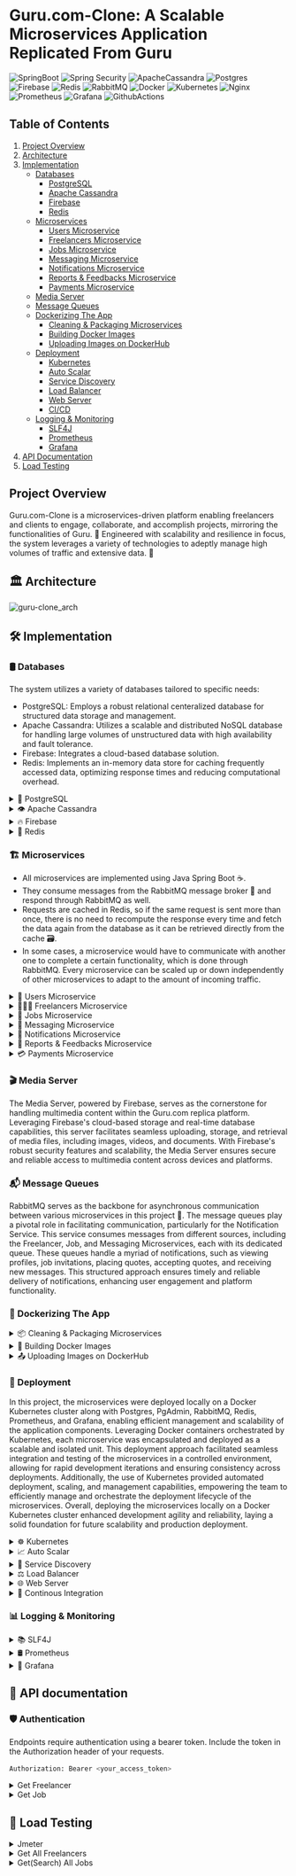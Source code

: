 # Guru.com-Clone: A Scalable Microservices Application Replicated From Guru

![SpringBoot](https://img.shields.io/badge/Spring_Boot-F2F4F9?style=for-the-badge&logo=spring-boot)
![Spring Security](https://img.shields.io/badge/Spring_Security-6DB33F?style=for-the-badge&logo=Spring-Security&logoColor=white)
![ApacheCassandra](https://img.shields.io/badge/cassandra-%231287B1.svg?style=for-the-badge&logo=apache-cassandra&logoColor=white)
![Postgres](https://img.shields.io/badge/postgres-%23316192.svg?style=for-the-badge&logo=postgresql&logoColor=white)
![Firebase](https://img.shields.io/badge/firebase-FFA611.svg?style=for-the-badge&logo=firebase&logoColor=white)
![Redis](https://img.shields.io/badge/redis-%23DD0031.svg?style=for-the-badge&logo=redis&logoColor=white)
![RabbitMQ](https://img.shields.io/badge/RabbitMQ-%23FF6600.svg?style=for-the-badge&amp;logo=rabbitmq&amp;logoColor=white)
![Docker](https://img.shields.io/badge/Docker-2CA5E0?style=for-the-badge&logo=docker&logoColor=white)
![Kubernetes](https://img.shields.io/badge/Kubernetes-326CE5?style=for-the-badge&logo=Kubernetes&logoColor=white)
![Nginx](https://img.shields.io/badge/nginx-009900.svg?style=for-the-badge&logo=nginx&logoColor=white)
![Prometheus](https://img.shields.io/badge/Prometheus-000000?style=for-the-badge&logo=prometheus&labelColor=000000)
![Grafana](https://img.shields.io/badge/Grafana-000000?style=for-the-badge&logo=grafana&labelColor=000000)
![GithubActions](https://img.shields.io/badge/Github%20Actions-282a2e?style=for-the-badge&logo=githubactions&logoColor=367cfe)


## Table of Contents

1. [Project Overview](#project-overview)
2. [Architecture](#architecture)
3. [Implementation](#implementation)
   - [Databases](#databases)
     - [PostgreSQL](#postgreSQL)
     - [Apache Cassandra](#apache-cassandra)
     - [Firebase](#firebase)
     - [Redis](#redis)
   - [Microservices](#microservices)
     - [Users Microservice](#users-microservice)
     - [Freelancers Microservice](#freelancers-microservice)
     - [Jobs Microservice](#jobs-microservice)
     - [Messaging Microservice](#messaging-microservice)
     - [Notifications Microservice](#notifications-microservice)
     - [Reports & Feedbacks Microservice](#reports&feedbacks-microservice)
     - [Payments Microservice](#payments-microservice)
   - [Media Server](#media-server)
   - [Message Queues](#message-queues)
   - [Dockerizing The App](#dockerizing-the-app)
     - [Cleaning & Packaging Microservices](#cleaning-&-packaging-microservices) 
     - [Building Docker Images](#building-docker-images)
     - [Uploading Images on DockerHub](#uploading-image-dockerhub)
   - [Deployment](#deployment)
     - [Kubernetes](#kubernetes)
     - [Auto Scalar](#auto-scalar)
     - [Service Discovery](#service-discovery)
     - [Load Balancer](#load-balancer)
     - [Web Server](#web-server)
     - [CI/CD](#contionous-integration)
   - [Logging & Monitoring](#logging&monitoring)
     - [SLF4J](#slf4j)
     - [Prometheus](#prometheus)
     - [Grafana](#grafana)
4. [API Documentation](#api-documentation)
5. [Load Testing](#load-testing)


## Project Overview

Guru.com-Clone is a microservices-driven platform enabling freelancers and clients to engage, collaborate, and accomplish projects, mirroring the functionalities of Guru. 💼 Engineered with scalability and resilience in focus, the system leverages a variety of technologies to adeptly manage high volumes of traffic and extensive data. 🚀

## 🏛️ Architecture

![guru-clone_arch]()


## 🛠️ Implementation

### 🛢️ Databases
 The system utilizes a variety of databases tailored to specific needs:

- PostgreSQL: Employs a robust relational centeralized database for structured data storage and management.
- Apache Cassandra: Utilizes a scalable and distributed NoSQL database for handling large volumes of unstructured data with high availability and fault tolerance.
- Firebase: Integrates a cloud-based database solution.
- Redis: Implements an in-memory data store for caching frequently accessed data, optimizing response times and reducing computational overhead.
  
<details>
   <summary>
      🐘 PostgreSQL
   </summary>
  In the system architecture, a centralized PostgreSQL database is employed as the main data repository accessed by most microservices. Notably, due to the read-intensive nature of these services and the complexity of their queries, they extensively rely on the centralized PostgreSQL database. This centralized approach facilitates efficient data management and accessibility across the system, accommodating the intricate relationships between different data entities and supporting the execution of complex queries tailored to the specific requirements of each microservice.
</details>

<details>
   <summary>
      👁 Apache Cassandra
   </summary>
  The message and report/feedback services in the system leverage Apache Cassandra as their underlying data store, owing to their write-intensive operations and straightforward CRUD (Create, Read, Update, Delete) queries. Apache Cassandra's distributed architecture and support for linear scalability make it well-suited for accommodating the high volume of write operations generated by these services. Additionally, the simplicity of their data relationships and query patterns eliminates the need for complex table replication based on different keys, streamlining data management and ensuring efficient performance.
</details>

<details>
   <summary>
      🔥 Firebase
   </summary>
  Firebase serves as the media server for the system, providing a cloud-based solution for storing and serving media content. Its real-time database and storage capabilities enable seamless integration with the application, allowing users to upload, retrieve, and stream media files with minimal latency. Firebase's scalability and reliability ensure uninterrupted access to media content, while its authentication and security features safeguard sensitive data. By leveraging Firebase as a media server, the system delivers a seamless and responsive multimedia experience to users across platforms.
</details>

<details>
   <summary>
      💾 Redis
   </summary>
  Redis plays a pivotal role in the system architecture, serving as a high-performance caching layer for optimizing data access and response times. Utilized across various microservices, Redis efficiently stores and retrieves frequently accessed data, such as session information, user preferences, and temporary application state. Its in-memory data storage and support for data structures enable fast and reliable caching, reducing the need for repeated computations and database queries. By leveraging Redis, the system enhances scalability, resilience, and overall performance, ensuring a seamless and responsive user experience. This caching mechanism significantly reduces the load on the database server, alleviating potential bottlenecks and enhancing overall system performance by minimizing the need for repetitive and resource-intensive database queries.
</details>

### 🏗️ Microservices

- All microservices are implemented using Java Spring Boot ☕.
- They consume messages from the RabbitMQ message broker 🐰 and respond through RabbitMQ as well.
- Requests are cached in Redis, so if the same request is sent more than once, there is no need to recompute the response every time and fetch the data again from the database as it can be retrieved directly from the cache 🗃️.
- In some cases, a microservice would have to communicate with another one to complete a certain functionality, which is done through RabbitMQ. Every microservice can be scaled up or down independently of other microservices to adapt to the amount of incoming traffic.

<details>
   <summary>
      👥 Users Microservice
   </summary>
 The Users Microservice primarily focuses on user authentication (Login & Registeration), implemented using Spring Boot Security. This service interacts mainly with PostgreSQL for user data storage and management. Additionally, to optimize authentication performance, the service caches the generated JWT tokens upon successful login in a shared Redis cache. Moreover, the Users Microservice handles common operations shared by all users (clients and freelancers), such as changing username/password and other user-related functionalities.
</details>

<details>
   <summary>
      👨🏻‍💻 Freelancers Microservice
   </summary>
  The Freelancer Microservice serves as the backbone for managing freelancer-related operations within the Guru.com replica. Leveraging Spring Boot, this microservice facilitates freelamcer profile management, and skillset showcasing of freelancers like portfolios,services and dedicated resources.Additionally, the microservice handles tasks such as adding and removing team members(non-individual accounts) ensuring seamless collaboration between freelancers and their teams. Utilizing Redis, freelancer microservice caches most viewed freelancer profiles.
</details>

<details>
   <summary>
       🔧 Jobs Microservice
   </summary>
  The Jobs Microservice forms the core of job management functionality within the Guru.com replica platform. Powered by Spring Boot, it enables clients to post job listings, specify project requirements, inviting freelancers to his job, and manage job postings. Moreover, it facilitates job discovery for freelancers, allowing them to browse, search, apply for, and manage active job opportunities efficiently. Additionally, the microservice handles freelancer placing quotes on different jobs, saving quote templates, adding certain jobs to jobwatchlist. Leverageing Redis, job microservice caches top frequent job search queries.
</details>

<details>
   <summary>
       💬 Messaging Microservice
   </summary>
  The Messaging Microservice plays a pivotal role in facilitating real-time communication between clients and freelancers on the Guru.com replica platform. Utilizing WebSocket technology and Spring Boot, this microservice enables instant messaging, and collaboration within project workspaces. Leveraging Apache Cassandra as its underlying data store, it ensures scalability and reliability for handling high volumes of messaging traffic.
</details>

<details>
   <summary>
       🔔 Notifications Microservice
   </summary>
  The Notification Microservice delivers timely and relevant notifications to users across the Guru.com replica platform. Powered by Spring Boot, it orchestrates the delivery of notifications related to quote updates(placing quote on a job posted by a client / accepting quote placed on a job by freelancer),received job invitations, profile views, and new received messaged.
</details>

<details>
   <summary>
       📝 Reports & Feedbacks Microservice
   </summary>
  The Report & Feedback Microservice is instrumental in fostering transparency and accountability within the Guru.com replica platform. Leveraging Spring Boot, this microservice empowers users to submit reports, provide feedback, and rate project engagements. Unlike other microservices, it utilizes Apache Cassandra along with messaging microservice as its underlying database solution. This choice ensures seamless scalability and fault tolerance, enabling the storage of large volumes of feedback data efficiently. With Cassandra's distributed architecture, the microservice maintains high availability and reliability, facilitating the storage and retrieval of user-generated content. 
</details>

<details>
   <summary>
      💳 Payments Microservice
   </summary>
   This microservice handles payment-related requests 💳. Both freelancers and clients have wallets, which they can add or withdraw money from. Both of them have a history of transactions, and freelancers can issue payment requests that are then paid by the clients, and the money is deposited into the freelancer's wallet. The DB used for this service is PostgreSQL 🐘, as payments require lots of ACID transactions in addition to strict consistency, which is achieved by relational databases.
</details>


 ### 🎬 Media Server

The Media Server, powered by Firebase, serves as the cornerstone for handling multimedia content within the Guru.com replica platform. Leveraging Firebase's cloud-based storage and real-time database capabilities, this server facilitates seamless uploading, storage, and retrieval of media files, including images, videos, and documents. With Firebase's robust security features and scalability, the Media Server ensures secure and reliable access to multimedia content across devices and platforms. 

### 📬 Message Queues

RabbitMQ serves as the backbone for asynchronous communication between various microservices in this project 🐰. The message queues play a pivotal role in facilitating communication, particularly for the Notification Service. This service consumes messages from different sources, including the Freelancer, Job, and Messaging Microservices, each with its dedicated queue. These queues handle a myriad of notifications, such as viewing profiles, job invitations, placing quotes, accepting quotes, and receiving new messages. This structured approach ensures timely and reliable delivery of notifications, enhancing user engagement and platform functionality.

### 🐋 Dockerizing The App

<details>
   <summary>
      📦 Cleaning & Packaging Microservices
   </summary>
  To Dockerize the application, the first step involved executing Maven commands to clean and package the microservices. This process entailed running mvn clean to remove any previously compiled artifacts and mvn package to compile the source code, run tests, and package the application into executable .jar files. Each microservice, structured as a Maven project, underwent this meticulous process to ensure that all dependencies were resolved and included in the packaged artifacts. These .jar files served as the executable units encapsulating the microservices, ready for containerization within Docker. This methodical approach laid a solid foundation for seamless integration and deployment within Docker containers.
</details>

<details>
   <summary>
      🔨 Building Docker Images
   </summary>
  After cleaning and packaging the microservices, the next step involved building Docker images for each microservice. This process was accomplished using Dockerfile configurations, which specified the environment and dependencies required to run the microservice within a Docker container. Leveraging Docker's build capabilities, the Docker images were created with efficiency and consistency. Each Docker image encapsulated the packaged microservice artifact, ensuring that it could be executed within a containerized environment. This step ensured that the microservices were properly containerized and ready for deployment across various environments.
</details>

<details>
   <summary>
      📤 Uploading Images on DockerHub
   </summary>
  Once the Docker images for the microservices were built, the final step involved uploading these images to DockerHub. DockerHub served as the central repository for storing and sharing Docker images, providing a convenient platform for managing and distributing containerized applications. Each Docker image was tagged with version information and securely uploaded to DockerHub. This process made the Docker images accessible online and facilitated seamless deployment across different environments. By leveraging DockerHub, it was ensured that the Docker images were readily available for deployment, streamlining the sharing and collaboration of containerized applications.
</details>

### 🚀 Deployment
In this project, the microservices were deployed locally on a Docker Kubernetes cluster along with Postgres, PgAdmin, RabbitMQ, Redis, Prometheus, and Grafana, enabling efficient management and scalability of the application components. Leveraging Docker containers orchestrated by Kubernetes, each microservice was encapsulated and deployed as a scalable and isolated unit. This deployment approach facilitated seamless integration and testing of the microservices in a controlled environment, allowing for rapid development iterations and ensuring consistency across deployments. Additionally, the use of Kubernetes provided automated deployment, scaling, and management capabilities, empowering the team to efficiently manage and orchestrate the deployment lifecycle of the microservices. Overall, deploying the microservices locally on a Docker Kubernetes cluster enhanced development agility and reliability, laying a solid foundation for future scalability and production deployment.

<details>
   <summary>
       ☸ Kubernetes
   </summary>
  The Kubernetes deployment configuration outlines the deployment details for the microservices within the application ecosystem. With a starting replica count of 2, Kubernetes ensures high availability by maintaining two instances of the microservice to handle incoming requests. Pods are selected based on the specified label, ensuring consistency in pod selection and management across the cluster. Each pod is based on a Docker image, configured to expose its own port for incoming traffic. The deployment incorporates a readiness probe, configured to check the "/actuator/health" endpoint of the Spring Boot application (That endpoint is predefined if the app uses spring boot actuator). This probe ensures that the deployed service is fully initialized and ready to accept requests before being added to the load balancer rotation. With an initial delay of 30 seconds and subsequent checks every 10 seconds, Kubernetes waits for the service to become ready before directing traffic to it. This approach prevents premature routing of requests to the service, guaranteeing a seamless user experience once the service is fully operational. Additionally, the deployment specifies resource requests and limits to manage the memory and CPU utilization of the deployed pods effectively. Resource requests are set to 128Mi of memory and 250m of CPU, while resource limits are set to 512Mi of memory and 750m of CPU. By defining these resource constraints, Kubernetes ensures efficient resource utilization and prevents resource contention among pods within the cluster.
</details>

<details>
   <summary>
       📈 Auto Scalar
   </summary>
 Before configuring the Horizontal Pod Autoscaler (HPA) for our microservices within the application ecosystem, we ensured the Kubernetes Metrics Server was enabled to gather resource utilization metrics across the cluster. With this prerequisite in place, The Horizontal Pod Autoscaler (HPA) configuration outlines the scaling behavior for a microservice within the application ecosystem. With a scale target reference to the corresponding Deployment, the HPA ensures dynamic scaling based on resource utilization metrics. The HPA is configured to scale up or down ⬆️⬇️ based on average CPU utilization, targeting a utilization threshold of 80% and scaling up to 5 parallel pod in total (limited to only 5 due to the host machine capabilites and RAM). When resource utilization exceeds this threshold, the HPA initiates scaling actions ⬆️ to increase the number of replicas, ensuring optimal performance and resource utilization. To prevent excessive scaling, the HPA incorporates scaling policies with stabilization windows for both scaling up and scaling down. These policies aim to stabilize the system before initiating scaling actions, avoiding rapid fluctuations in replica counts and ensuring stability under varying workload conditions. Overall, this HPA configuration enables adaptive scaling of microservices based on resource utilization, enhancing efficiency and performance within the Kubernetes cluster.
</details>

<details>
   <summary>
       🔎 Service Discovery
   </summary>
  In Kubernetes, service discovery is a crucial aspect of managing distributed applications. Kubernetes provides built-in service discovery mechanisms that allow applications to locate and communicate with each other dynamically. This is achieved through Kubernetes Services, which act as an abstraction layer to provide a stable endpoint for accessing pods that belong to a specific application. By using labels and selectors, Kubernetes Services automatically discover and route traffic to the appropriate pods, regardless of their underlying infrastructure or location within the cluster. This enables seamless communication between microservices and facilitates the scalability and resilience of distributed applications in Kubernetes environments.
</details>

<details>
   <summary>
       ⚖️ Load Balancer
   </summary>
  In Kubernetes, the built-in Load Balancer functionality is facilitated through the Kubernetes Service object. This component plays a pivotal role in distributing incoming traffic across multiple instances of an application or service deployed within a Kubernetes cluster. The Kubernetes Service abstracts away the complexities of load balancing by providing a stable endpoint, known as a ClusterIP, for accessing pods associated with a specific application or service. By leveraging labels and selectors defined in the Service configuration, Kubernetes dynamically routes incoming traffic to the appropriate pods, ensuring efficient load distribution and high availability. The routing algorithm used by the built-in Kubernetes Load Balancer is typically round-robin, which evenly distributes incoming requests among the available pods. This approach ensures that each pod receives a fair share of the incoming traffic, preventing overloading of any single pod and promoting scalability and resilience within the cluster.
</details>

<details>
   <summary>
       🌐 Web Server
   </summary>
  The Kubernetes Ingress configuration defines the routing rules for incoming HTTP traffic to the NGINX web server within the Kubernetes cluster. Using the Ingress resource, we exposed HTTP and HTTPS routes from outside the cluster to services within the cluster, enabling external access to applications and microservices. In this configuration, the Ingress resource specifies routing rules based on the requested host and URL path. Annotations are used to configure additional behavior, such as rewriting URL paths. The Ingress resource abstracts away the complexities of managing external access to services and provides a centralized configuration for routing HTTP traffic within the Kubernetes cluster.
</details>

<details>
   <summary>
       🔁 Continous Integration
   </summary>
  This project implements Continuous Integration (CI) using GitHub Actions, automating the build and deployment process for individual microservices like the Freelancer microservice. Triggered by code pushes to the "master" branch or pull requests targeting the same branch, the CI pipeline executes a tailored series of steps for each microservice. These steps include code checkout, Maven-based compilation (cleaning and packaging the app into .jar file), Docker image creation, and push to Docker Hub. By seamlessly integrating CI into the development workflow and utilizing triggers configured to activate only when modifications occur within the respective microservice directories, this approach ensures rapid feedback loops, enhanced code quality, and efficient delivery of updates to individual microservices while optimizing resource utilization and reducing unnecessary overhead.
</details>

### 📊 Logging & Monitoring

<details>
   <summary>
       📚 SLF4J
   </summary>
  We implemented logging functionality using the Simple Logging Facade for Java (SLF4J) framework, a widely adopted logging abstraction layer. This allows us to decouple the logging implementation from the application code, providing flexibility to switch between different logging frameworks such as Logback, Log4j, or Java Util Logging (JUL) without modifying the codebase. Our logging aspect, represented by the AppLogger class, utilizes SLF4J's logger interface to record method invocations, arguments, return values, exectution time, and exceptions. By leveraging SLF4J, we ensure consistent and standardized logging across our microservices, facilitating troubleshooting, monitoring, and performance analysis.
</details>

<details>
   <summary>
       🛢 Prometheus
   </summary>
  In our Kubernetes environment, we've integrated Prometheus for comprehensive monitoring and metrics collection across all services deployed within the cluster. Prometheus is configured to scrape Kubernetes metrics server data as well as Spring Boot Actuator endpoints exposed by each service. Leveraging Kubernetes service discovery, Prometheus dynamically discovers and scrapes relevant endpoints, ensuring seamless integration with new services as they are deployed. Annotations are utilized to specify scraping configurations for each service (/actuator/prometheus). This setup enables us to gather rich insights into the performance, health, and behavior of our microservices, empowering proactive monitoring, alerting, and analysis to maintain system reliability and scalability.
</details>

<details>
   <summary>
       📶 Grafana
   </summary>
  Within our Kubernetes cluster, we've deployed Grafana as a powerful visualization and monitoring tool to complement Prometheus. Grafana is configured to connect to Prometheus as a data source using the Prometheus server's cluster IP address and the exposed container port. This integration enables Grafana to query and visualize the rich metrics collected by Prometheus, providing insights into the health, performance, and behavior of our microservices. Leveraging Grafana's intuitive dashboarding capabilities, we've created custom dashboards tailored to monitor Kubernetes-specific metrics as well as application-level metrics exposed by Prometheus. This setup empowers our team with real-time visibility into the state of our Kubernetes environment and the performance of our microservices, facilitating informed decision-making and proactive monitoring.
  
  ![Grafana](https://github.com/AWahba1/Guru.com-clone/blob/master/Screenshots/sca1.png)
  ![Grafana](https://github.com/AWahba1/Guru.com-clone/blob/master/Screenshots/sca2.png)
  ![Grafana](https://github.com/AWahba1/Guru.com-clone/blob/master/Screenshots/sca3.png)
</details>

## 📜 API documentation

### 🛡️ Authentication
Endpoints require authentication using a bearer token. Include the token in the Authorization header of your requests. 

```bash
Authorization: Bearer <your_access_token>
```

<details>
   <summary>
      Get Freelancer
   </summary>
Description: Retrieves details of a specific freelancer.

- URL: http://scalabol.freelancer/freelancer/{freelancer_id}
- Method: GET

Request Parameters
- freelancer_id (path parameter): The ID of the freelancer to retrieve.
- Example Request

```bash
GET http://scalabol.freelancer/freelancer/d5a0c5f5-2911-41bc-be7b-559dd3a064b9
```

Response
- 200 OK: Returns the details of the requested freelancer.

```json
{
  "id": "d5a0c5f5-2911-41bc-be7b-559dd3a064b9",
  "name": "Freelancer1",
  "profile_views": 78,
  ...
}
```
- 404 Not Found: If the freelancer with the specified ID does not exist.

</details>

<details>
   <summary>
      Get Job
   </summary>
Description: Retrieves details of a specific job.

- URL: http://scalabol.job/jobs/{job_id}
- Method: GET

Request Parameters
- job_id (path parameter): The ID of the job to retrieve.
- Example Request

```bash
GET http://scalabol.job/jobs/64d950c5-cb47-4711-b1bc-cbe88415018f
```

Response
- 200 OK: Returns the details of the requested job.

```json
{
  "id": "64d950c5-cb47-4711-b1bc-cbe88415018f",
  "title": "E-commerce Mobile App",
  "description": "Sample Description",
  ...
}
```
- 404 Not Found: If the job with the specified ID does not exist.

</details>

## 🧪 Load Testing

<details>
   <summary>
      Jmeter
   </summary>
   
![jmeter](https://i0.wp.com/cdn-images-1.medium.com/max/800/1*KeuQ7uNalz2l4rBOyPAUpg.png?w=1180&ssl=1)

We used JMeter to load test our app we configured it to simulate hundred thousands of users' requests. here are some results for different endpoints. Here are a few examples of endpoint performance.
</details>

<details>
   <summary>
      Get All Freelancers
   </summary>
The 0.11% was due to running out of space as 5 active pods of freelancer service were logging at the same time overflowing the local host machine hard disk.

![gett all freelancers](https://github.com/AWahba1/Guru.com-clone/blob/master/Screenshots/sca4.png)
![gett all freelancers](https://github.com/AWahba1/Guru.com-clone/blob/master/Screenshots/sca5.png)

</details>

<details>
   <summary>
       Get(Search) All Jobs
   </summary>
   
   ![get all jobs](https://github.com/AWahba1/Guru.com-clone/blob/master/Screenshots/sca6.png)
</details>
